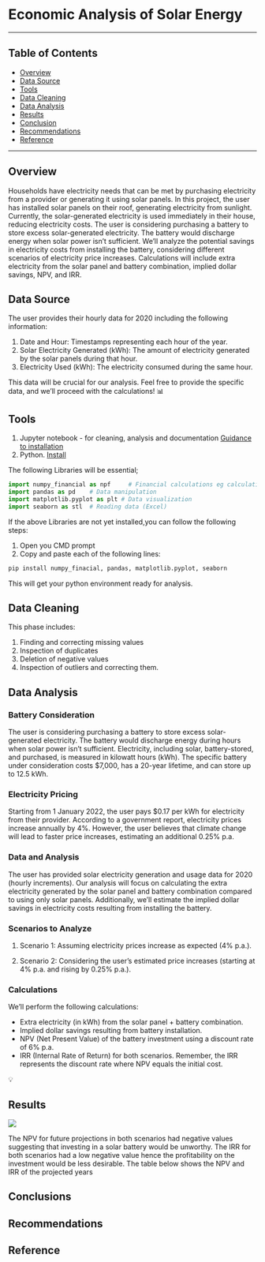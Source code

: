 # Economic Analysis of Solar Energy

---

## Table of Contents 

- [Overview](#overview)
- [Data Source](#data-source)
- [Tools](#tools)
- [Data Cleaning](#data-cleaning)
- [Data Analysis](#data-analysis)
- [Results](#results)
- [Conclusion](#conclusion)
- [Recommendations](#recommendations)
- [Reference](#reference)

---

## Overview

Households have electricity needs that can be met by purchasing electricity from a provider or generating it using solar panels. In this project, the user has installed solar panels on their roof, generating electricity from sunlight. Currently, the solar-generated electricity is used immediately in their house, reducing electricity costs. The user is considering purchasing a battery to store excess solar-generated electricity. The battery would discharge energy when solar power isn’t sufficient. We’ll analyze the potential savings in electricity costs from installing the battery, considering different scenarios of electricity price increases. Calculations will include extra electricity from the solar panel and battery combination, implied dollar savings, NPV, and IRR.

## Data Source

The user provides their hourly data for 2020 including the following information:

1. Date and Hour: Timestamps representing each hour of the year.
2. Solar Electricity Generated (kWh): The amount of electricity generated by the solar panels during that hour.
3. Electricity Used (kWh): The electricity consumed during the same hour.

This data will be crucial for our analysis. Feel free to provide the specific data, and we’ll proceed with the calculations! 📊

## Tools

1. Jupyter notebook - for cleaning, analysis and documentation [Guidance to installation](https://docs.jupyter.org/en/latest/install/notebook-classic.html)
2. Python. [Install](https://www.python.org/downloads/release/python-3123/)

The following Libraries will be essential;
```Python
import numpy_financial as npf     # Financial calculations eg calculation of IRR
import pandas as pd    # Data manipulation 
import matplotlib.pyplot as plt # Data visualization 
import seaborn as stl  # Reading data (Excel)
```

If the above Libraries are not yet installed,you can follow the following steps:
1. Open you CMD prompt
2. Copy and paste each of the following lines:

```cmd
pip install numpy_finacial, pandas, matplotlib.pyplot, seaborn
```

This will get your python environment ready for analysis.

## Data Cleaning 

This phase includes:
1. Finding and correcting missing values
2. Inspection of duplicates 
3. Deletion of negative values
4. Inspection of outliers and correcting them.

## Data Analysis

### Battery Consideration

The user is considering purchasing a battery to store excess solar-generated electricity. The battery would discharge energy during hours when solar power isn’t sufficient. Electricity, including solar, battery-stored, and purchased, is measured in kilowatt hours (kWh). The specific battery under consideration costs $7,000, has a 20-year lifetime, and can store up to 12.5 kWh.

### Electricity Pricing

Starting from 1 January 2022, the user pays $0.17 per kWh for electricity from their provider. According to a government report, electricity prices increase annually by 4%. However, the user believes that climate change will lead to faster price increases, estimating an additional 0.25% p.a.

### Data and Analysis

The user has provided solar electricity generation and usage data for 2020 (hourly increments). Our analysis will focus on calculating the extra electricity generated by the solar panel and battery combination compared to using only solar panels. Additionally, we’ll estimate the implied dollar savings in electricity costs resulting from installing the battery.

### Scenarios to Analyze

1. Scenario 1: Assuming electricity prices increase as expected (4% p.a.).

2. Scenario 2: Considering the user’s estimated price increases (starting at 4% p.a. and rising by 0.25% p.a.).

### Calculations

We’ll perform the following calculations:

- Extra electricity (in kWh) from the solar panel + battery combination.
- Implied dollar savings resulting from battery installation.
- NPV (Net Present Value) of the battery investment using a discount rate of 6% p.a.
- IRR (Internal Rate of Return) for both scenarios.
Remember, the IRR represents the discount rate where NPV equals the initial cost.

💡

## Results

<img src="Users\ADMIN\solar_battery savings\avg_solar.png"></img>

The NPV for future projections in both scenarios had negative values suggesting that investing in a solar battery would be unworthy. The IRR for both scenarios had a low negative value hence the profitability on the investment would be less desirable. The table below shows the NPV and IRR of the projected years

## Conclusions

## Recommendations

## Reference